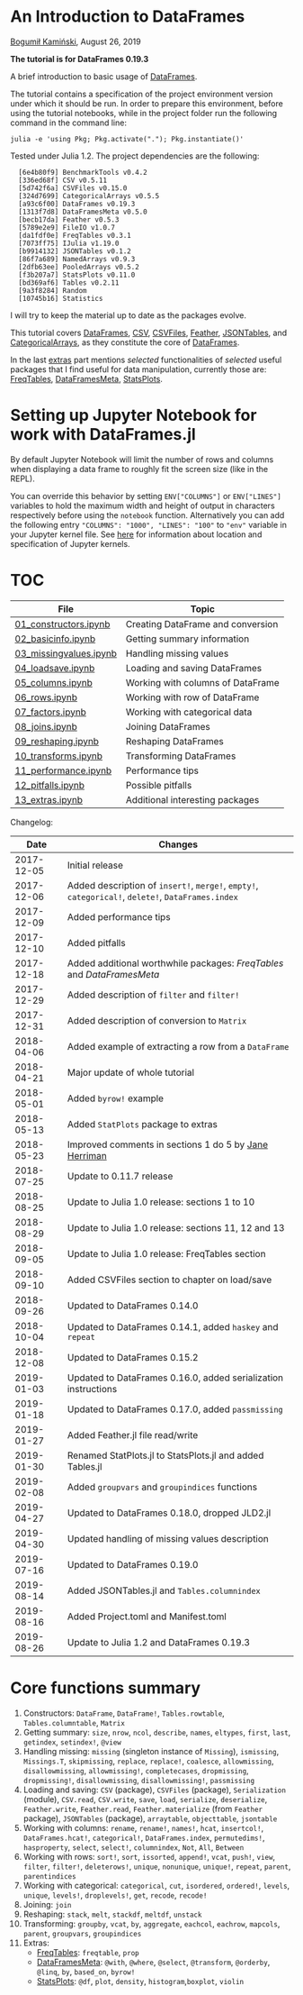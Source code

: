 # An Introduction to DataFrames

[Bogumił Kamiński](http://bogumilkaminski.pl/about/), August 26, 2019

**The tutorial is for DataFrames 0.19.3**

A brief introduction to basic usage of [DataFrames](https://github.com/JuliaData/DataFrames.jl).

The tutorial contains a specification of the project environment version under which it should be run.
In order to prepare this environment, before using the tutorial notebooks,
while in the project folder run the following command in the command line:

```
julia -e 'using Pkg; Pkg.activate("."); Pkg.instantiate()'
```

Tested under Julia 1.2. The project dependencies are the following:

```
  [6e4b80f9] BenchmarkTools v0.4.2
  [336ed68f] CSV v0.5.11
  [5d742f6a] CSVFiles v0.15.0
  [324d7699] CategoricalArrays v0.5.5
  [a93c6f00] DataFrames v0.19.3
  [1313f7d8] DataFramesMeta v0.5.0
  [becb17da] Feather v0.5.3
  [5789e2e9] FileIO v1.0.7
  [da1fdf0e] FreqTables v0.3.1
  [7073ff75] IJulia v1.19.0
  [b9914132] JSONTables v0.1.2
  [86f7a689] NamedArrays v0.9.3
  [2dfb63ee] PooledArrays v0.5.2
  [f3b207a7] StatsPlots v0.11.0
  [bd369af6] Tables v0.2.11
  [9a3f8284] Random
  [10745b16] Statistics
```

I will try to keep the material up to date as the packages evolve.

This tutorial covers
[DataFrames](https://github.com/JuliaData/DataFrames.jl),
[CSV](https://github.com/JuliaData/CSV.jl),
[CSVFiles](https://github.com/queryverse/CSVFiles.jl),
[Feather](https://github.com/JuliaData/Feather.jl),
[JSONTables](https://github.com/JuliaData/JSONTables.jl),
and [CategoricalArrays](https://github.com/JuliaData/CategoricalArrays.jl),
as they constitute the core of [DataFrames](https://github.com/JuliaData/DataFrames.jl).

In the last [extras](https://github.com/bkamins/Julia-DataFrames-Tutorial/blob/master/13_extras.ipynb)
part mentions *selected* functionalities of *selected* useful packages that I find useful for data manipulation, currently those are:
[FreqTables](https://github.com/nalimilan/FreqTables.jl),
[DataFramesMeta](https://github.com/JuliaStats/DataFramesMeta.jl),
[StatsPlots](https://github.com/JuliaPlots/StatsPlots.jl).

# Setting up Jupyter Notebook for work with DataFrames.jl

By default Jupyter Notebook will limit the number of rows and columns when displaying a data frame to roughly fit the screen size (like in the REPL).

You can override this behavior by setting `ENV["COLUMNS"]` or `ENV["LINES"]` variables to hold the maximum width and height of output in characters respectively before using the `notebook` function. Alternatively you can add the following entry `"COLUMNS": "1000", "LINES": "100"` to `"env"` variable in your Jupyter kernel file. See [here](https://jupyter-client.readthedocs.io/en/stable/kernels.html) for information about location and specification of Jupyter kernels.

# TOC

| File                                                                                                              | Topic                             |
|-------------------------------------------------------------------------------------------------------------------|-----------------------------------|
| [01_constructors.ipynb](https://github.com/bkamins/Julia-DataFrames-Tutorial/blob/master/01_constructors.ipynb)   | Creating DataFrame and conversion |
| [02_basicinfo.ipynb](https://github.com/bkamins/Julia-DataFrames-Tutorial/blob/master/02_basicinfo.ipynb)         | Getting summary information       |
| [03_missingvalues.ipynb](https://github.com/bkamins/Julia-DataFrames-Tutorial/blob/master/03_missingvalues.ipynb) | Handling missing values           |
| [04_loadsave.ipynb](https://github.com/bkamins/Julia-DataFrames-Tutorial/blob/master/04_loadsave.ipynb)           | Loading and saving DataFrames     |
| [05_columns.ipynb](https://github.com/bkamins/Julia-DataFrames-Tutorial/blob/master/05_columns.ipynb)             | Working with columns of DataFrame |
| [06_rows.ipynb](https://github.com/bkamins/Julia-DataFrames-Tutorial/blob/master/06_rows.ipynb)                   | Working with row of DataFrame     |
| [07_factors.ipynb](https://github.com/bkamins/Julia-DataFrames-Tutorial/blob/master/07_factors.ipynb)             | Working with categorical data     |
| [08_joins.ipynb](https://github.com/bkamins/Julia-DataFrames-Tutorial/blob/master/08_joins.ipynb)                 | Joining DataFrames                |
| [09_reshaping.ipynb](https://github.com/bkamins/Julia-DataFrames-Tutorial/blob/master/09_reshaping.ipynb)         | Reshaping DataFrames              |
| [10_transforms.ipynb](https://github.com/bkamins/Julia-DataFrames-Tutorial/blob/master/10_transforms.ipynb)       | Transforming DataFrames           |
| [11_performance.ipynb](https://github.com/bkamins/Julia-DataFrames-Tutorial/blob/master/11_performance.ipynb)     | Performance tips                  |
| [12_pitfalls.ipynb](https://github.com/bkamins/Julia-DataFrames-Tutorial/blob/master/12_pitfalls.ipynb)           | Possible pitfalls                 |
| [13_extras.ipynb](https://github.com/bkamins/Julia-DataFrames-Tutorial/blob/master/13_extras.ipynb)               | Additional interesting packages   |

Changelog:

| Date       | Changes                                                      |
| ---------- | ------------------------------------------------------------ |
| 2017-12-05 | Initial release                                              |
| 2017-12-06 | Added description of `insert!`, `merge!`, `empty!`, `categorical!`, `delete!`, `DataFrames.index` |
| 2017-12-09 | Added performance tips                                       |
| 2017-12-10 | Added pitfalls                                               |
| 2017-12-18 | Added additional worthwhile packages: *FreqTables* and *DataFramesMeta* |
| 2017-12-29 | Added description of `filter` and `filter!`                  |
| 2017-12-31 | Added description of conversion to `Matrix`                  |
| 2018-04-06 | Added example of extracting a row from a `DataFrame`         |
| 2018-04-21 | Major update of whole tutorial                               |
| 2018-05-01 | Added `byrow!` example                                       |
| 2018-05-13 | Added `StatPlots` package to extras                          |
| 2018-05-23 | Improved comments in sections 1 do 5 by [Jane Herriman](https://github.com/xorJane) |
| 2018-07-25 | Update to 0.11.7 release                                     |
| 2018-08-25 | Update to Julia 1.0 release: sections 1 to 10                |
| 2018-08-29 | Update to Julia 1.0 release: sections 11, 12 and 13          |
| 2018-09-05 | Update to Julia 1.0 release: FreqTables section              |
| 2018-09-10 | Added CSVFiles section to chapter on load/save               |
| 2018-09-26 | Updated to DataFrames 0.14.0                                 |
| 2018-10-04 | Updated to DataFrames 0.14.1, added `haskey` and `repeat`    |
| 2018-12-08 | Updated to DataFrames 0.15.2                                 |
| 2019-01-03 | Updated to DataFrames 0.16.0, added serialization instructions |
| 2019-01-18 | Updated to DataFrames 0.17.0, added `passmissing` |
| 2019-01-27 | Added Feather.jl file read/write |
| 2019-01-30 | Renamed StatPlots.jl to StatsPlots.jl and added Tables.jl|
| 2019-02-08 | Added `groupvars` and `groupindices` functions|
| 2019-04-27 | Updated to DataFrames 0.18.0, dropped JLD2.jl |
| 2019-04-30 | Updated handling of missing values description |
| 2019-07-16 | Updated to DataFrames 0.19.0 |
| 2019-08-14 | Added JSONTables.jl and `Tables.columnindex` |
| 2019-08-16 | Added Project.toml and Manifest.toml |
| 2019-08-26 | Update to Julia 1.2 and DataFrames 0.19.3 |

# Core functions summary

1. Constructors: `DataFrame`, `DataFrame!`, `Tables.rowtable`, `Tables.columntable`, `Matrix`
2. Getting summary: `size`, `nrow`, `ncol`, `describe`, `names`, `eltypes`, `first`, `last`, `getindex`, `setindex!`, `@view`
3. Handling missing: `missing` (singleton instance of `Missing`), `ismissing`, `Missings.T`, `skipmissing`, `replace`, `replace!`, `coalesce`, `allowmissing`, `disallowmissing`, `allowmissing!`, `completecases`, `dropmissing`, `dropmissing!`, `disallowmissing`, `disallowmissing!`, `passmissing`
4. Loading and saving: `CSV` (package), `CSVFiles` (package), `Serialization` (module), `CSV.read`, `CSV.write`, `save`, `load`, `serialize`, `deserialize`, `Feather.write`, `Feather.read`, `Feather.materialize` (from `Feather` package), `JSONTables` (package), `arraytable`, `objecttable`, `jsontable`
5. Working with columns: `rename`, `rename!`, `names!`, `hcat`, `insertcol!`, `DataFrames.hcat!`, `categorical!`, `DataFrames.index`, `permutedims!`, `hasproperty`, `select`, `select!`, `columnindex`, `Not`, `All`, `Between`
6. Working with rows: `sort!`, `sort`, `issorted`, `append!`, `vcat`, `push!`, `view`, `filter`, `filter!`, `deleterows!`, `unique`, `nonunique`, `unique!`, `repeat`, `parent`, `parentindices`
7. Working with categorical: `categorical`, `cut`, `isordered`, `ordered!`, `levels`, `unique`, `levels!`, `droplevels!`, `get`, `recode`, `recode!`
8. Joining: `join`
9. Reshaping: `stack`, `melt`, `stackdf`, `meltdf`, `unstack`
10. Transforming: `groupby`, `vcat`, `by`, `aggregate`, `eachcol`, `eachrow`, `mapcols`, `parent`, `groupvars`, `groupindices`
11. Extras:
    * [FreqTables](https://github.com/nalimilan/FreqTables.jl): `freqtable`, `prop`
    * [DataFramesMeta](https://github.com/JuliaStats/DataFramesMeta.jl): `@with`, `@where`, `@select`, `@transform`, `@orderby`, `@linq`,
      `by`, `based_on`, `byrow!`
    * [StatsPlots](https://github.com/JuliaPlots/StatsPlots.jl): `@df`, `plot`, `density`, `histogram`,`boxplot`, `violin`
